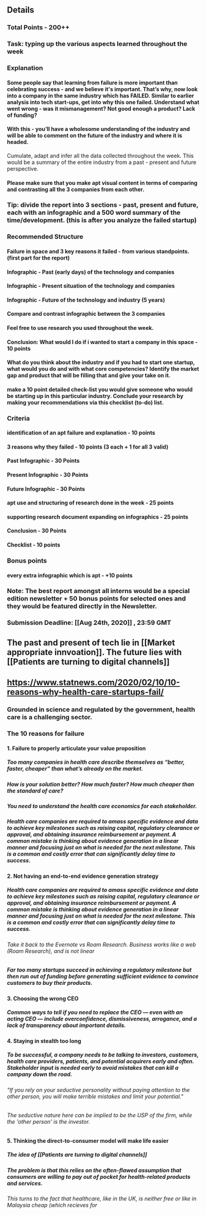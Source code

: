 ## Details
### Total Points - 200++
### **Task**: typing up the various aspects learned throughout the week
### **Explanation**
#### Some people say that learning from failure is more important than celebrating success - and we believe it's important. That’s why, now look into a company in the same industry which has FAILED. Similar to earlier analysis into tech start-ups, get into why this one failed. Understand what went wrong - was it mismanagement? Not good enough a product? Lack of funding?
#### With this - you’ll have a wholesome understanding of the industry and will be able to comment on the future of the industry and where it is headed.
Cumulate, adapt and infer all the data collected throughout the week. This would be a summary of the entire industry from a past - present and future perspective.
#### Please make sure that you make apt visual content in terms of comparing and contrasting all the 3 companies from each other.
### **Tip**: divide the report into 3 sections - past, present and future, each with an infographic and a 500 word summary of the time/development. (this is after you analyze the failed startup)
### **Recommended Structure**
#### Failure in space and 3 key reasons it failed - from various standpoints. (first part for the report)
#### Infographic - Past (early days) of the technology and companies
#### Infographic - Present situation of the technology and companies
#### Infographic - Future of the technology and industry (5 years)
#### Compare and contrast infographic between the 3 companies
#### Feel free to use research you used throughout the week.
#### Conclusion: What would I do if i wanted to start a company in this space - 10 points
#### What do you think about the industry and if you had to start one startup, what would you do and with what core competencies? Identify the market gap and product that will be filling that and give your take on it.
#### make a 10 point detailed check-list you would give someone who would be starting up in this particular industry. Conclude your research by making your recommendations via this checklist (to-do) list.
### **Criteria**
#### identification of an apt failure and explanation - 10 points
#### 3 reasons why they failed - 10 points (3 each + 1 for all 3 valid)
#### Past Infographic - 30 Points
#### Present Infographic - 30 Points
#### Future Infographic - 30 Points
#### apt use and structuring of research done in the week - 25 points
#### supporting research document expanding on infographics - 25 points
#### Conclusion - 30 Points
#### Checklist - 10 points
### **Bonus points**
#### every extra infographic which is apt - +10 points
### **Note**: The best report amongst all interns would be a special edition newsletter + 50 bonus points for selected ones and they would be featured directly in the Newsletter.
### **Submission Deadline**: [[Aug 24th, 2020]] , 23:59 GMT
## The past and present of tech lie in [[Market appropriate innvoation]]. The future lies with [[Patients are turning to digital channels]]
## https://www.statnews.com/2020/02/10/10-reasons-why-health-care-startups-fail/
### Grounded in science and regulated by the government, health care is a challenging sector.
### The 10 reasons for failure
#### 1. Failure to properly articulate your value proposition
##### Too many companies in health care describe themselves as “better, faster, cheaper” than what’s already on the market.
##### How is your solution better? How much faster? How much cheaper than the **standard of care**?
##### You need to understand the **health care economics** for each stakeholder.
##### Health care companies are required to amass specific evidence and data to achieve key milestones such as raising capital, regulatory clearance or approval, and obtaining insurance reimbursement or payment. A common mistake is thinking about evidence generation in a linear manner and focusing just on what is needed for the next milestone. This is a common and costly error that can significantly delay time to success.
#### 2. Not having an end-to-end evidence generation strategy
##### Health care companies are required to amass specific evidence and data to achieve key milestones such as raising capital, regulatory clearance or approval, and obtaining insurance reimbursement or payment. A common mistake is thinking about evidence generation in a linear manner and focusing just on what is needed for the next milestone. This is a common and costly error that can significantly delay time to success.
###### Take it back to the Evernote vs Roam Research. Business works like a web (Roam Research), and is not linear
##### Far too many startups succeed in achieving a regulatory milestone but then run out of funding before generating sufficient evidence to convince customers to buy their products.
#### 3. Choosing the wrong CEO
##### Common ways to tell if you need to replace the CEO — even with an acting CEO — include overconfidence, dismissiveness, arrogance, and a lack of transparency about important details.
#### 4. Staying in stealth too long
##### To be successful, a company needs to be talking to investors, customers, health care providers, patients, and potential acquirers early and often. Stakeholder input is needed early to avoid mistakes that can kill a company down the road.
###### "If you rely on your seductive personality without paying attention to the other person, you will make terrible mistakes and limit your potential."
###### The seductive nature here can be implied to be the USP of the firm, while the 'other person' is the investor.
#### 5. Thinking the direct-to-consumer model will make life easier
##### The idea of [[Patients are turning to digital channels]]
##### The problem is that this relies on the often-flawed assumption that consumers are willing to pay out of pocket for health-related products and services.
###### This turns to the fact that healthcare, like in the UK, is neither free or like in Malaysia cheap (which recieves for
